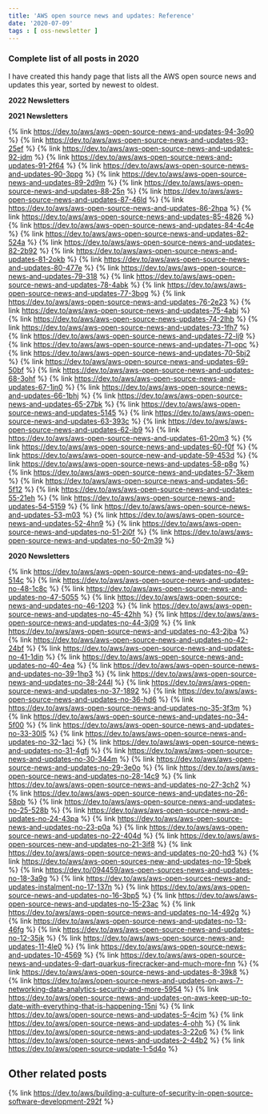```yaml
---
title: 'AWS open source news and updates: Reference'
date: '2020-07-09'
tags : [ oss-newsletter ]
---
```

### Complete list of all posts in 2020

I have created this handy page that lists all the AWS open source news and updates this year, sorted by newest to oldest.


**2022 Newsletters**


**2021 Newsletters**

{% link https://dev.to/aws/aws-open-source-news-and-updates-94-3o90 %}
{% link https://dev.to/aws/aws-open-source-news-and-updates-93-25ef %}
{% link https://dev.to/aws/aws-open-source-news-and-updates-92-jdm %}
{% link https://dev.to/aws/aws-open-source-news-and-updates-91-2f64 %}
{% link https://dev.to/aws/aws-open-source-news-and-updates-90-3ppg %}
{% link https://dev.to/aws/aws-open-source-news-and-updates-89-2d9m %}
{% link https://dev.to/aws/aws-open-source-news-and-updates-88-25n %}
{% link https://dev.to/aws/aws-open-source-news-and-updates-87-46ld %}
{% link https://dev.to/aws/aws-open-source-news-and-updates-86-2hpa %}
{% link https://dev.to/aws/aws-open-source-news-and-updates-85-4826 %}
{% link https://dev.to/aws/aws-open-source-news-and-updates-84-4c4e %}
{% link https://dev.to/aws/aws-open-source-news-and-updates-82-524a %}
{% link https://dev.to/aws/aws-open-source-news-and-updates-82-2b92 %}
{% link https://dev.to/aws/aws-open-source-news-and-updates-81-2okb %}
{% link https://dev.to/aws/aws-open-source-news-and-updates-80-477e %}
{% link https://dev.to/aws/aws-open-source-news-and-updates-79-318 %}
{% link https://dev.to/aws/aws-open-source-news-and-updates-78-4abk %}
{% link https://dev.to/aws/aws-open-source-news-and-updates-77-3bog %}
{% link https://dev.to/aws/aws-open-source-news-and-updates-76-2e23 %}
{% link https://dev.to/aws/aws-open-source-news-and-updates-75-4abj %}
{% link https://dev.to/aws/aws-open-source-news-updates-74-2lhb %}
{% link https://dev.to/aws/aws-open-source-news-and-updates-73-1fh7 %}
{% link https://dev.to/aws/aws-open-source-news-and-updates-72-lj9 %}
{% link https://dev.to/aws/aws-open-source-news-and-updates-71-opc %}
{% link https://dev.to/aws/aws-open-source-news-and-updates-70-5bj2 %}
{% link https://dev.to/aws/aws-open-source-news-and-updates-69-50bf %}
{% link https://dev.to/aws/aws-open-source-news-and-updates-68-3ohf %}
{% link https://dev.to/aws/aws-open-source-news-and-updates-67-1jn0 %}
{% link https://dev.to/aws/aws-open-source-news-and-updates-66-1bhj %}
{% link https://dev.to/aws/aws-open-source-news-and-updates-65-27bk %}
{% link https://dev.to/aws/aws-open-source-news-and-updates-5145 %}
{% link https://dev.to/aws/aws-open-source-news-and-updates-63-393c %}
{% link https://dev.to/aws/aws-open-source-news-and-updates-62-ib9 %}
{% link https://dev.to/aws/aws-open-source-news-and-updates-61-20m3 %}
{% link https://dev.to/aws/aws-open-source-news-and-updates-60-f0f %}
{% link https://dev.to/aws/aws-open-source-new-and-update-59-453d %}
{% link https://dev.to/aws/aws-open-source-news-and-updates-58-p8g %}
{% link https://dev.to/aws/aws-open-source-news-and-updates-57-3kem %}
{% link https://dev.to/aws/aws-open-source-news-and-updates-56-5f12 %}
{% link https://dev.to/aws/aws-open-source-news-and-updates-55-21eh %}
{% link https://dev.to/aws/aws-open-source-news-and-updates-54-5159 %}
{% link https://dev.to/aws/aws-open-source-news-and-updates-53-m03 %}
{% link https://dev.to/aws/aws-open-source-news-and-updates-52-4hn9 %}
{% link https://dev.to/aws/aws-open-source-news-and-updates-no-51-2i0f %}
{% link https://dev.to/aws/aws-open-source-news-and-updates-no-50-2m39 %}



**2020 Newsletters**

{% link https://dev.to/aws/aws-open-source-news-and-updates-no-49-514c %}
{% link https://dev.to/aws/aws-open-source-news-and-updates-no-48-1c8c %}
{% link https://dev.to/aws/aws-open-source-news-and-updates-no-47-5055 %}
{% link https://dev.to/aws/aws-open-source-news-and-updates-no-46-1203 %}
{% link https://dev.to/aws/aws-open-source-news-and-updates-no-45-42hh %}
{% link https://dev.to/aws/aws-open-source-news-and-updates-no-44-3j09 %}
{% link https://dev.to/aws/aws-open-source-news-and-updates-no-43-2jba %}
{% link https://dev.to/aws/aws-open-source-news-and-updates-no-42-24bf %}
{% link https://dev.to/aws/aws-open-source-news-and-updates-no-41-1din %}
{% link https://dev.to/aws/aws-open-source-news-and-updates-no-40-4ea %}
{% link https://dev.to/aws/aws-open-source-news-and-updates-no-39-1hp3 %}
{% link https://dev.to/aws/aws-open-source-news-and-updates-no-38-244l %}
{% link https://dev.to/aws/aws-open-source-news-and-updates-no-37-1892 %}
{% link https://dev.to/aws/aws-open-source-news-and-updates-no-36-hd6 %}
{% link https://dev.to/aws/aws-open-source-news-and-updates-no-35-3f3m %}
{% link https://dev.to/aws/aws-open-source-news-and-updates-no-34-5f00 %}
{% link https://dev.to/aws/aws-open-source-news-and-updates-no-33-30l5 %}
{% link https://dev.to/aws/aws-open-source-news-and-updates-no-32-1aci %}
{% link https://dev.to/aws/aws-open-source-news-and-updates-no-31-4gfj %}
{% link https://dev.to/aws/aws-open-source-news-and-updates-no-30-344m %}
{% link https://dev.to/aws/aws-open-source-news-and-updates-no-29-3e0o %}
{% link https://dev.to/aws/aws-open-source-news-and-updates-no-28-14c9 %}
{% link https://dev.to/aws/aws-open-source-news-and-updates-no-27-3ch2 %}
{% link https://dev.to/aws/aws-open-source-news-and-updates-no-26-58pb %}
{% link https://dev.to/aws/aws-open-source-news-and-updates-no-25-528b %}
{% link https://dev.to/aws/aws-open-source-news-and-updates-no-24-43pa %}
{% link https://dev.to/aws/aws-open-source-news-and-updates-no-23-p0a %}
{% link https://dev.to/aws/aws-open-source-news-and-updates-no-22-404d %}
{% link https://dev.to/aws/aws-open-sources-new-and-updates-no-21-3if8 %}
{% link https://dev.to/aws/aws-open-source-news-and-updates-no-20-hd3 %}
{% link https://dev.to/aws/aws-open-sources-new-and-updates-no-19-5bek %}
{% link https://dev.to/094459/aws-open-sources-news-and-updates-no-18-3a9g %}
{% link https://dev.to/aws/aws-open-sources-news-and-updates-instalment-no-17-137n %}
{% link https://dev.to/aws/aws-open-source-news-and-updates-no-16-3bp5 %}
{% link https://dev.to/aws/aws-open-source-news-and-updates-no-15-23ac %}
{% link https://dev.to/aws/aws-open-source-news-and-updates-no-14-492g %}
{% link https://dev.to/aws/aws-open-source-news-and-updates-no-13-46fg %}
{% link https://dev.to/aws/aws-open-source-news-and-updates-no-12-35jk %}
{% link https://dev.to/aws/aws-open-source-news-and-updates-11-4le0 %}
{% link https://dev.to/aws/aws-open-source-news-and-updates-10-4569 %}
{% link https://dev.to/aws/aws-open-source-news-and-updates-9-dart-quarkus-firecracker-and-much-more-fnn %}
{% link https://dev.to/aws/aws-open-source-news-and-updates-8-39k8 %}
{% link https://dev.to/aws/open-source-news-and-updates-on-aws-7-networking-data-analytics-security-and-more-5954 %}
{% link https://dev.to/aws/open-source-news-and-updates-on-aws-keep-up-to-date-with-everything-that-is-happening-15ni %}
{% link https://dev.to/aws/open-source-news-and-updates-5-4cjm %}
{% link https://dev.to/aws/open-source-news-and-updates-4-ohh %}
{% link https://dev.to/aws/open-source-news-and-updates-3-22o6 %}
{% link https://dev.to/aws/open-source-news-and-updates-2-44b2 %}
{% link https://dev.to/aws/open-source-update-1-5d4o %}

## Other related posts

{% link https://dev.to/aws/building-a-culture-of-security-in-open-source-software-development-292f %}




